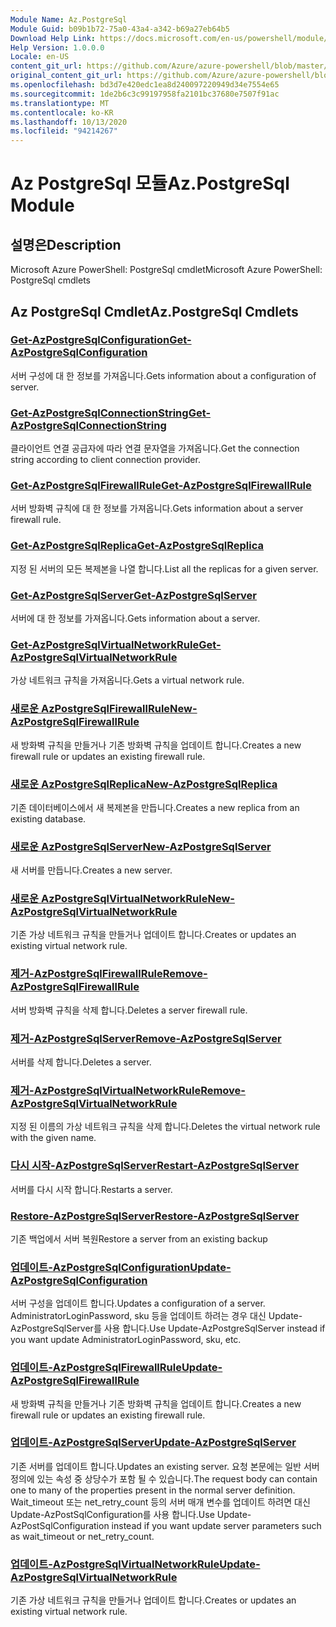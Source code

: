 ```yaml
---
Module Name: Az.PostgreSql
Module Guid: b09b1b72-75a0-43a4-a342-b69a27eb64b5
Download Help Link: https://docs.microsoft.com/en-us/powershell/module/az.postgresql
Help Version: 1.0.0.0
Locale: en-US
content_git_url: https://github.com/Azure/azure-powershell/blob/master/src/PostgreSql/help/Az.PostgreSql.md
original_content_git_url: https://github.com/Azure/azure-powershell/blob/master/src/PostgreSql/help/Az.PostgreSql.md
ms.openlocfilehash: bd3d7e420edc1ea8d240097220949d34e7554e65
ms.sourcegitcommit: 1de2b6c3c99197958fa2101bc37680e7507f91ac
ms.translationtype: MT
ms.contentlocale: ko-KR
ms.lasthandoff: 10/13/2020
ms.locfileid: "94214267"
---
```

# <span data-ttu-id="b5f17-101">Az PostgreSql 모듈</span><span class="sxs-lookup"><span data-stu-id="b5f17-101">Az.PostgreSql Module</span></span>
## <span data-ttu-id="b5f17-102">설명은</span><span class="sxs-lookup"><span data-stu-id="b5f17-102">Description</span></span>
<span data-ttu-id="b5f17-103">Microsoft Azure PowerShell: PostgreSql cmdlet</span><span class="sxs-lookup"><span data-stu-id="b5f17-103">Microsoft Azure PowerShell: PostgreSql cmdlets</span></span>

## <span data-ttu-id="b5f17-104">Az PostgreSql Cmdlet</span><span class="sxs-lookup"><span data-stu-id="b5f17-104">Az.PostgreSql Cmdlets</span></span>
### [<span data-ttu-id="b5f17-105">Get-AzPostgreSqlConfiguration</span><span class="sxs-lookup"><span data-stu-id="b5f17-105">Get-AzPostgreSqlConfiguration</span></span>](Get-AzPostgreSqlConfiguration.md)
<span data-ttu-id="b5f17-106">서버 구성에 대 한 정보를 가져옵니다.</span><span class="sxs-lookup"><span data-stu-id="b5f17-106">Gets information about a configuration of server.</span></span>

### [<span data-ttu-id="b5f17-107">Get-AzPostgreSqlConnectionString</span><span class="sxs-lookup"><span data-stu-id="b5f17-107">Get-AzPostgreSqlConnectionString</span></span>](Get-AzPostgreSqlConnectionString.md)
<span data-ttu-id="b5f17-108">클라이언트 연결 공급자에 따라 연결 문자열을 가져옵니다.</span><span class="sxs-lookup"><span data-stu-id="b5f17-108">Get the connection string according to client connection provider.</span></span>

### [<span data-ttu-id="b5f17-109">Get-AzPostgreSqlFirewallRule</span><span class="sxs-lookup"><span data-stu-id="b5f17-109">Get-AzPostgreSqlFirewallRule</span></span>](Get-AzPostgreSqlFirewallRule.md)
<span data-ttu-id="b5f17-110">서버 방화벽 규칙에 대 한 정보를 가져옵니다.</span><span class="sxs-lookup"><span data-stu-id="b5f17-110">Gets information about a server firewall rule.</span></span>

### [<span data-ttu-id="b5f17-111">Get-AzPostgreSqlReplica</span><span class="sxs-lookup"><span data-stu-id="b5f17-111">Get-AzPostgreSqlReplica</span></span>](Get-AzPostgreSqlReplica.md)
<span data-ttu-id="b5f17-112">지정 된 서버의 모든 복제본을 나열 합니다.</span><span class="sxs-lookup"><span data-stu-id="b5f17-112">List all the replicas for a given server.</span></span>

### [<span data-ttu-id="b5f17-113">Get-AzPostgreSqlServer</span><span class="sxs-lookup"><span data-stu-id="b5f17-113">Get-AzPostgreSqlServer</span></span>](Get-AzPostgreSqlServer.md)
<span data-ttu-id="b5f17-114">서버에 대 한 정보를 가져옵니다.</span><span class="sxs-lookup"><span data-stu-id="b5f17-114">Gets information about a server.</span></span>

### [<span data-ttu-id="b5f17-115">Get-AzPostgreSqlVirtualNetworkRule</span><span class="sxs-lookup"><span data-stu-id="b5f17-115">Get-AzPostgreSqlVirtualNetworkRule</span></span>](Get-AzPostgreSqlVirtualNetworkRule.md)
<span data-ttu-id="b5f17-116">가상 네트워크 규칙을 가져옵니다.</span><span class="sxs-lookup"><span data-stu-id="b5f17-116">Gets a virtual network rule.</span></span>

### [<span data-ttu-id="b5f17-117">새로운 AzPostgreSqlFirewallRule</span><span class="sxs-lookup"><span data-stu-id="b5f17-117">New-AzPostgreSqlFirewallRule</span></span>](New-AzPostgreSqlFirewallRule.md)
<span data-ttu-id="b5f17-118">새 방화벽 규칙을 만들거나 기존 방화벽 규칙을 업데이트 합니다.</span><span class="sxs-lookup"><span data-stu-id="b5f17-118">Creates a new firewall rule or updates an existing firewall rule.</span></span>

### [<span data-ttu-id="b5f17-119">새로운 AzPostgreSqlReplica</span><span class="sxs-lookup"><span data-stu-id="b5f17-119">New-AzPostgreSqlReplica</span></span>](New-AzPostgreSqlReplica.md)
<span data-ttu-id="b5f17-120">기존 데이터베이스에서 새 복제본을 만듭니다.</span><span class="sxs-lookup"><span data-stu-id="b5f17-120">Creates a new replica from an existing database.</span></span>

### [<span data-ttu-id="b5f17-121">새로운 AzPostgreSqlServer</span><span class="sxs-lookup"><span data-stu-id="b5f17-121">New-AzPostgreSqlServer</span></span>](New-AzPostgreSqlServer.md)
<span data-ttu-id="b5f17-122">새 서버를 만듭니다.</span><span class="sxs-lookup"><span data-stu-id="b5f17-122">Creates a new server.</span></span>

### [<span data-ttu-id="b5f17-123">새로운 AzPostgreSqlVirtualNetworkRule</span><span class="sxs-lookup"><span data-stu-id="b5f17-123">New-AzPostgreSqlVirtualNetworkRule</span></span>](New-AzPostgreSqlVirtualNetworkRule.md)
<span data-ttu-id="b5f17-124">기존 가상 네트워크 규칙을 만들거나 업데이트 합니다.</span><span class="sxs-lookup"><span data-stu-id="b5f17-124">Creates or updates an existing virtual network rule.</span></span>

### [<span data-ttu-id="b5f17-125">제거-AzPostgreSqlFirewallRule</span><span class="sxs-lookup"><span data-stu-id="b5f17-125">Remove-AzPostgreSqlFirewallRule</span></span>](Remove-AzPostgreSqlFirewallRule.md)
<span data-ttu-id="b5f17-126">서버 방화벽 규칙을 삭제 합니다.</span><span class="sxs-lookup"><span data-stu-id="b5f17-126">Deletes a server firewall rule.</span></span>

### [<span data-ttu-id="b5f17-127">제거-AzPostgreSqlServer</span><span class="sxs-lookup"><span data-stu-id="b5f17-127">Remove-AzPostgreSqlServer</span></span>](Remove-AzPostgreSqlServer.md)
<span data-ttu-id="b5f17-128">서버를 삭제 합니다.</span><span class="sxs-lookup"><span data-stu-id="b5f17-128">Deletes a server.</span></span>

### [<span data-ttu-id="b5f17-129">제거-AzPostgreSqlVirtualNetworkRule</span><span class="sxs-lookup"><span data-stu-id="b5f17-129">Remove-AzPostgreSqlVirtualNetworkRule</span></span>](Remove-AzPostgreSqlVirtualNetworkRule.md)
<span data-ttu-id="b5f17-130">지정 된 이름의 가상 네트워크 규칙을 삭제 합니다.</span><span class="sxs-lookup"><span data-stu-id="b5f17-130">Deletes the virtual network rule with the given name.</span></span>

### [<span data-ttu-id="b5f17-131">다시 시작-AzPostgreSqlServer</span><span class="sxs-lookup"><span data-stu-id="b5f17-131">Restart-AzPostgreSqlServer</span></span>](Restart-AzPostgreSqlServer.md)
<span data-ttu-id="b5f17-132">서버를 다시 시작 합니다.</span><span class="sxs-lookup"><span data-stu-id="b5f17-132">Restarts a server.</span></span>

### [<span data-ttu-id="b5f17-133">Restore-AzPostgreSqlServer</span><span class="sxs-lookup"><span data-stu-id="b5f17-133">Restore-AzPostgreSqlServer</span></span>](Restore-AzPostgreSqlServer.md)
<span data-ttu-id="b5f17-134">기존 백업에서 서버 복원</span><span class="sxs-lookup"><span data-stu-id="b5f17-134">Restore a server from an existing backup</span></span>

### [<span data-ttu-id="b5f17-135">업데이트-AzPostgreSqlConfiguration</span><span class="sxs-lookup"><span data-stu-id="b5f17-135">Update-AzPostgreSqlConfiguration</span></span>](Update-AzPostgreSqlConfiguration.md)
<span data-ttu-id="b5f17-136">서버 구성을 업데이트 합니다.</span><span class="sxs-lookup"><span data-stu-id="b5f17-136">Updates a configuration of a server.</span></span>
<span data-ttu-id="b5f17-137">AdministratorLoginPassword, sku 등을 업데이트 하려는 경우 대신 Update-AzPostgreSqlServer를 사용 합니다.</span><span class="sxs-lookup"><span data-stu-id="b5f17-137">Use Update-AzPostgreSqlServer instead if you want update AdministratorLoginPassword, sku, etc.</span></span>

### [<span data-ttu-id="b5f17-138">업데이트-AzPostgreSqlFirewallRule</span><span class="sxs-lookup"><span data-stu-id="b5f17-138">Update-AzPostgreSqlFirewallRule</span></span>](Update-AzPostgreSqlFirewallRule.md)
<span data-ttu-id="b5f17-139">새 방화벽 규칙을 만들거나 기존 방화벽 규칙을 업데이트 합니다.</span><span class="sxs-lookup"><span data-stu-id="b5f17-139">Creates a new firewall rule or updates an existing firewall rule.</span></span>

### [<span data-ttu-id="b5f17-140">업데이트-AzPostgreSqlServer</span><span class="sxs-lookup"><span data-stu-id="b5f17-140">Update-AzPostgreSqlServer</span></span>](Update-AzPostgreSqlServer.md)
<span data-ttu-id="b5f17-141">기존 서버를 업데이트 합니다.</span><span class="sxs-lookup"><span data-stu-id="b5f17-141">Updates an existing server.</span></span>
<span data-ttu-id="b5f17-142">요청 본문에는 일반 서버 정의에 있는 속성 중 상당수가 포함 될 수 있습니다.</span><span class="sxs-lookup"><span data-stu-id="b5f17-142">The request body can contain one to many of the properties present in the normal server definition.</span></span>
<span data-ttu-id="b5f17-143">Wait_timeout 또는 net_retry_count 등의 서버 매개 변수를 업데이트 하려면 대신 Update-AzPostSqlConfiguration를 사용 합니다.</span><span class="sxs-lookup"><span data-stu-id="b5f17-143">Use Update-AzPostSqlConfiguration instead if you want update server parameters such as wait_timeout or net_retry_count.</span></span>

### [<span data-ttu-id="b5f17-144">업데이트-AzPostgreSqlVirtualNetworkRule</span><span class="sxs-lookup"><span data-stu-id="b5f17-144">Update-AzPostgreSqlVirtualNetworkRule</span></span>](Update-AzPostgreSqlVirtualNetworkRule.md)
<span data-ttu-id="b5f17-145">기존 가상 네트워크 규칙을 만들거나 업데이트 합니다.</span><span class="sxs-lookup"><span data-stu-id="b5f17-145">Creates or updates an existing virtual network rule.</span></span>

